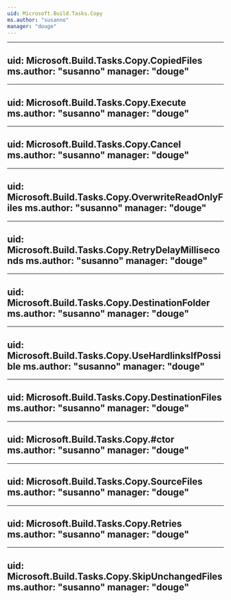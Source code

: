 ```yaml
---
uid: Microsoft.Build.Tasks.Copy
ms.author: "susanno"
manager: "douge"
---
```


---
uid: Microsoft.Build.Tasks.Copy.CopiedFiles
ms.author: "susanno"
manager: "douge"
---

---
uid: Microsoft.Build.Tasks.Copy.Execute
ms.author: "susanno"
manager: "douge"
---

---
uid: Microsoft.Build.Tasks.Copy.Cancel
ms.author: "susanno"
manager: "douge"
---

---
uid: Microsoft.Build.Tasks.Copy.OverwriteReadOnlyFiles
ms.author: "susanno"
manager: "douge"
---

---
uid: Microsoft.Build.Tasks.Copy.RetryDelayMilliseconds
ms.author: "susanno"
manager: "douge"
---

---
uid: Microsoft.Build.Tasks.Copy.DestinationFolder
ms.author: "susanno"
manager: "douge"
---

---
uid: Microsoft.Build.Tasks.Copy.UseHardlinksIfPossible
ms.author: "susanno"
manager: "douge"
---

---
uid: Microsoft.Build.Tasks.Copy.DestinationFiles
ms.author: "susanno"
manager: "douge"
---

---
uid: Microsoft.Build.Tasks.Copy.#ctor
ms.author: "susanno"
manager: "douge"
---

---
uid: Microsoft.Build.Tasks.Copy.SourceFiles
ms.author: "susanno"
manager: "douge"
---

---
uid: Microsoft.Build.Tasks.Copy.Retries
ms.author: "susanno"
manager: "douge"
---

---
uid: Microsoft.Build.Tasks.Copy.SkipUnchangedFiles
ms.author: "susanno"
manager: "douge"
---
